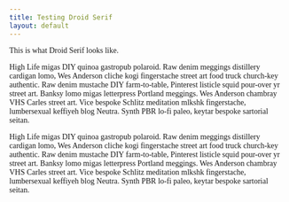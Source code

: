 ```yaml
---
title: Testing Droid Serif
layout: default
---
```


<p style="font-family: serif;">This is what Droid Serif looks like.</p>

<p style="font-family: serif;">High Life migas DIY quinoa gastropub polaroid. Raw denim meggings distillery cardigan lomo, Wes Anderson cliche kogi fingerstache street art food truck church-key authentic. Raw denim mustache DIY farm-to-table, Pinterest listicle squid pour-over yr street art. Banksy lomo migas letterpress Portland meggings. Wes Anderson chambray VHS Carles street art. Vice bespoke Schlitz meditation mlkshk fingerstache, lumbersexual keffiyeh blog Neutra. Synth PBR lo-fi paleo, keytar bespoke sartorial seitan.</p>

<p style="font-family: serif;">High Life migas DIY quinoa gastropub polaroid. Raw denim meggings distillery cardigan lomo, Wes Anderson cliche kogi fingerstache street art food truck church-key authentic. Raw denim mustache DIY farm-to-table, Pinterest listicle squid pour-over yr street art. Banksy lomo migas letterpress Portland meggings. Wes Anderson chambray VHS Carles street art. Vice bespoke Schlitz meditation mlkshk fingerstache, lumbersexual keffiyeh blog Neutra. Synth PBR lo-fi paleo, keytar bespoke sartorial seitan.</p>